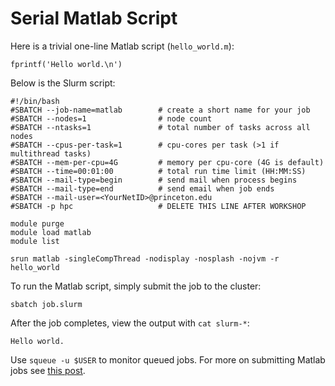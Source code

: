 # Serial Matlab Script

Here is a trivial one-line Matlab script (`hello_world.m`):

```
fprintf('Hello world.\n')
```

Below is the Slurm script:

```
#!/bin/bash
#SBATCH --job-name=matlab        # create a short name for your job
#SBATCH --nodes=1                # node count
#SBATCH --ntasks=1               # total number of tasks across all nodes
#SBATCH --cpus-per-task=1        # cpu-cores per task (>1 if multithread tasks)
#SBATCH --mem-per-cpu=4G         # memory per cpu-core (4G is default)
#SBATCH --time=00:01:00          # total run time limit (HH:MM:SS)
#SBATCH --mail-type=begin        # send mail when process begins
#SBATCH --mail-type=end          # send email when job ends
#SBATCH --mail-user=<YourNetID>@princeton.edu
#SBATCH -p hpc                   # DELETE THIS LINE AFTER WORKSHOP

module purge
module load matlab
module list

srun matlab -singleCompThread -nodisplay -nosplash -nojvm -r hello_world
```

To run the Matlab script, simply submit the job to the cluster:

```
sbatch job.slurm
```

After the job completes, view the output with `cat slurm-*`:

```
Hello world.
```

Use `squeue -u $USER` to monitor queued jobs. For more on submitting Matlab jobs see [this post](https://oncomputingwell.princeton.edu/2017/03/your-first-slurm-script-to-run-matlab/).
